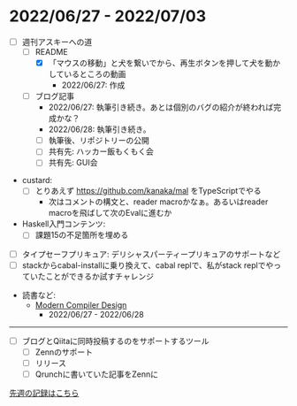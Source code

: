 # 2022/06/27 - 2022/07/03

- [ ] 週刊アスキーへの道
    - [ ] README
        - [x] 「マウスの移動」と犬を繋いでから、再生ボタンを押して犬を動かしているところの動画
            - 2022/06/27: 作成
    - [ ] ブログ記事
        - 2022/06/27: 執筆引き続き。あとは個別のバグの紹介が終われば完成かな？
        - 2022/06/28: 執筆引き続き。
        - [ ] 執筆後、リポジトリーの公開
        - [ ] 共有先: ハッカー飯もくもく会
        - [ ] 共有先: GUI会
- custard:
    - [ ] とりあえず <https://github.com/kanaka/mal> をTypeScriptでやる
        - 次はコメントの構文と、reader macroかなぁ。あるいはreader macroを飛ばして次のEvalに進むか
- Haskell入門コンテンツ:
    - [ ] 課題15の不足箇所を埋める
- [ ] タイプセーフプリキュア: デリシャスパーティープリキュアのサポートなど
- [ ] stackからcabal-installに乗り換えて、cabal replで、私がstack replでやっていたことができるか試すチャレンジ
- 読書など:
    - [Modern Compiler Design](https://www.springer.com/jp/book/9781461446989)
        - 2022/06/27 - 2022/06/28

------

- [ ] ブログとQiitaに同時投稿するのをサポートするツール
    - [ ] Zennのサポート
    - [ ] リリース
    - [ ] Qrunchに書いていた記事をZennに

[先週の記録はこちら](https://github.com/igrep/daily-commits/blob/e32211b4b83c132c728555edc95c6a69ee05a602/yesterday.md)
